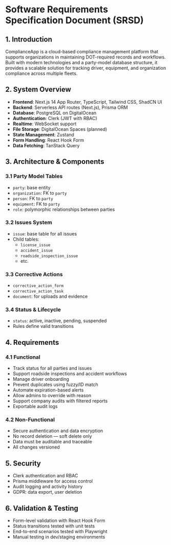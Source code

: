 # Software Requirements Specification Document (SRSD)

## 1. Introduction

ComplianceApp is a cloud-based compliance management platform that supports organizations in maintaining DOT-required records and workflows. Built with modern technologies and a party-model database structure, it provides a scalable solution for tracking driver, equipment, and organization compliance across multiple fleets.

## 2. System Overview

- **Frontend**: Next.js 14 App Router, TypeScript, Tailwind CSS, ShadCN UI
- **Backend**: Serverless API routes (Next.js), Prisma ORM
- **Database**: PostgreSQL on DigitalOcean
- **Authentication**: Clerk (JWT with RBAC)
- **Realtime**: WebSocket support
- **File Storage**: DigitalOcean Spaces (planned)
- **State Management**: Zustand
- **Form Handling**: React Hook Form
- **Data Fetching**: TanStack Query

## 3. Architecture & Components

### 3.1 Party Model Tables

- `party`: base entity
- `organization`: FK to `party`
- `person`: FK to `party`
- `equipment`: FK to `party`
- `role`: polymorphic relationships between parties

### 3.2 Issues System

- `issue`: base table for all issues
- Child tables:
  - `license_issue`
  - `accident_issue`
  - `roadside_inspection_issue`
  - etc.

### 3.3 Corrective Actions

- `corrective_action_form`
- `corrective_action_task`
- `document`: for uploads and evidence

### 3.4 Status & Lifecycle

- `status`: active, inactive, pending, suspended
- Rules define valid transitions

## 4. Requirements

### 4.1 Functional

- Track status for all parties and issues
- Support roadside inspections and accident workflows
- Manage driver onboarding
- Prevent duplicates using fuzzy/ID match
- Automate expiration-based alerts
- Allow admins to override with reason
- Support company audits with filtered reports
- Exportable audit logs

### 4.2 Non-Functional

- Secure authentication and data encryption
- No record deletion — soft delete only
- Data must be auditable and traceable
- All changes versioned

## 5. Security

- Clerk authentication and RBAC
- Prisma middleware for access control
- Audit logging and activity history
- GDPR: data export, user deletion

## 6. Validation & Testing

- Form-level validation with React Hook Form
- Status transitions tested with unit tests
- End-to-end scenarios tested with Playwright
- Manual testing in dev/staging environments

